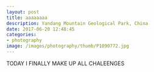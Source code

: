 ```yaml
---
layout: post
title: aaaaaaaa
description: Yandang Mountain Geological Park, China
date: 2017-06-20 12:48:45
categories:
- photography
image: /images/photography/thumb/P1090772.jpg
---
```


TODAY I FINALLY MAKE UP ALL CHALEENGES
